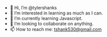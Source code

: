 - 👋 Hi, I’m @tylershanks
- 👀 I’m interested in learning as much as I can.
- 🌱 I’m currently learning Javascript.
- 💞️ I’m looking to collaborate on anything.
- 📫 How to reach me: tshank530@gmail.com

<!---
tylershanks/tylershanks is a ✨ special ✨ repository because its `README.md` (this file) appears on your GitHub profile.
You can click the Preview link to take a look at your changes.
--->
